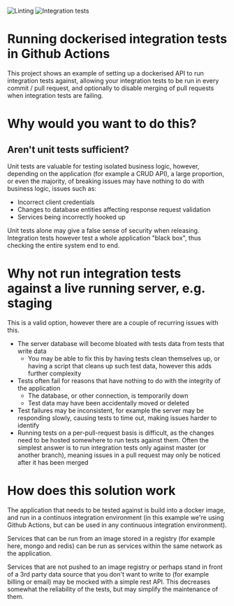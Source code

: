 ![Linting](https://github.com/james-jenkinson/example-ci-integration-tests/workflows/Linting/badge.svg)
![Integration tests](https://github.com/james-jenkinson/example-ci-integration-tests/workflows/Integration-tests/badge.svg)

# Running dockerised integration tests in Github Actions

This project shows an example of setting up a dockerised API to run integration tests against, allowing your integration tests to be run in every commit / pull request, and optionally to disable merging of pull requests when integration tests are failing.

# Why would you want to do this?

## Aren't unit tests sufficient?

Unit tests are valuable for testing isolated business logic, however, depending on the application (for example a CRUD API), a large proportion, or even the majority, of breaking issues may have nothing to do with business logic, issues such as:

* Incorrect client credentials
* Changes to database entities affecting response request validation
* Services being incorrectly hooked up

Unit tests alone may give a false sense of security when releasing. Integration tests however test a whole application "black box", thus checking the entire system end to end.

# Why not run integration tests against a live running server, e.g. staging

This is a valid option, however there are a couple of recurring issues with this.

* The server database will become bloated with tests data from tests that write data
  * You may be able to fix this by having tests clean themselves up, or having a script that cleans up such test data, however this adds further complexity
* Tests often fail for reasons that have nothing to do with the integrity of the application
  * The database, or other connection, is temporarily down
  * Test data may have been accidentally moved or deleted
* Test failures may be inconsistent, for example the server may be responding slowly, causing tests to time out, making issues harder to identify
* Running tests on a per-pull-request basis is difficult, as the changes need to be hosted somewhere to run tests against them. Often the simplest answer is to run integration tests only against master (or another branch), meaning issues in a pull request may only be noticed after it has been merged

# How does this solution work

The application that needs to be tested against is build into a docker image, and run in a continuos integration environment (in this example we're using Github Actions, but can be used in any continuous integration environment).

Services that can be run from an image stored in a registry (for example here, mongo and redis) can be run as services within the same network as the application.

Services that are not pushed to an image registry or perhaps stand in front of a 3rd party data source that you don't want to write to (for example billing or email) may be mocked with a simple rest API. This decreases somewhat the reliability of the tests, but may simplify the maintenance of them.
